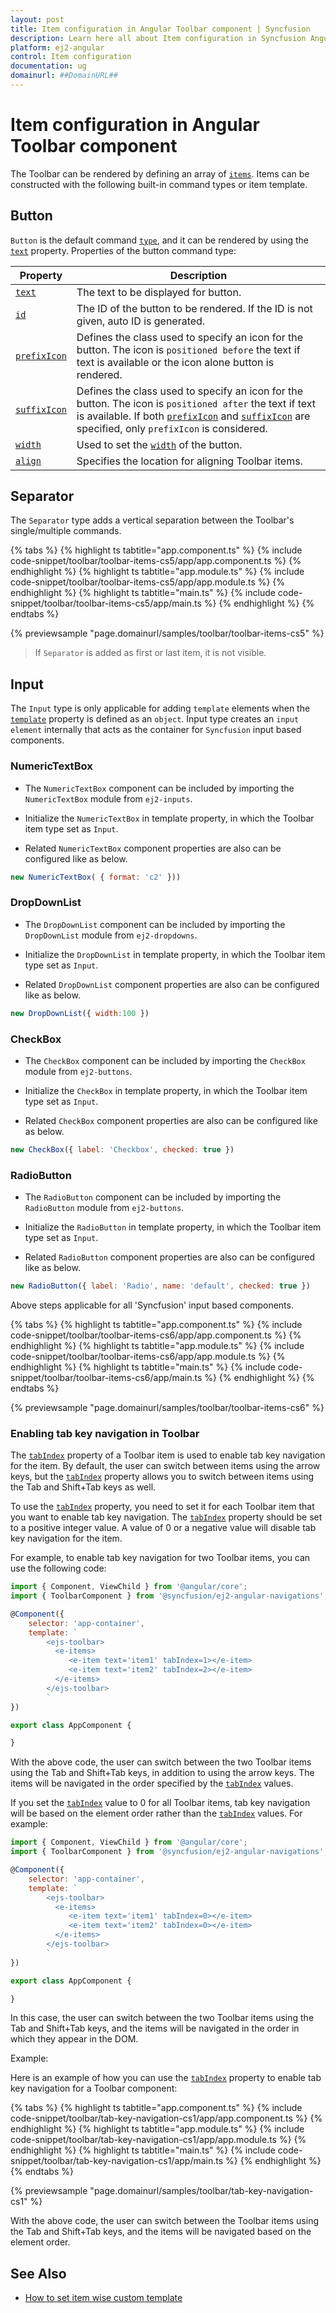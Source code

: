 ```yaml
---
layout: post
title: Item configuration in Angular Toolbar component | Syncfusion
description: Learn here all about Item configuration in Syncfusion Angular Toolbar component of Syncfusion Essential JS 2 and more.
platform: ej2-angular
control: Item configuration 
documentation: ug
domainurl: ##DomainURL##
---
```


# Item configuration in Angular Toolbar component

The Toolbar can be rendered by defining an array of [`items`](https://ej2.syncfusion.com/angular/documentation/api/toolbar#items). Items can be constructed with the following built-in command types or item template.

## Button

`Button` is the default command [`type`](https://ej2.syncfusion.com/angular/documentation/api/toolbar/item#type), and it can be rendered by using the [`text`](https://ej2.syncfusion.com/angular/documentation/api/toolbar/item#text) property.
Properties of the button command type:

  Property   | Description
------------ | -------------
  [`text`](https://ej2.syncfusion.com/angular/documentation/api/toolbar/item#text) | The text to be displayed for button.
 [`id`](https://ej2.syncfusion.com/angular/documentation/api/toolbar/item#id) | The ID of the button to be rendered. If the ID is not given, auto ID is generated.
  [`prefixIcon`](https://ej2.syncfusion.com/angular/documentation/api/toolbar/item#prefixicon) | Defines the class used to specify an icon for the button. The icon is `positioned before` the text if text is available or the icon alone button is rendered.
[`suffixIcon`](https://ej2.syncfusion.com/angular/documentation/api/toolbar/item#suffixicon) | Defines the class used to specify an icon for the button. The icon is `positioned after` the text if text is available. If both [`prefixIcon`](https://ej2.syncfusion.com/angular/documentation/api/toolbar/item#prefixicon) and [`suffixIcon`](https://ej2.syncfusion.com/angular/documentation/api/toolbar/item#suffixicon) are specified, only `prefixIcon` is considered.
  [`width`](https://ej2.syncfusion.com/angular/documentation/api/toolbar/item#width) | Used to set the [`width`](https://ej2.syncfusion.com/angular/documentation/api/toolbar/item#width) of the button.
  [`align`](https://ej2.syncfusion.com/angular/documentation/api/toolbar/item#align) | Specifies the location for aligning Toolbar items.

## Separator

The `Separator` type adds a vertical separation between the Toolbar's single/multiple commands.

{% tabs %}
{% highlight ts tabtitle="app.component.ts" %}
{% include code-snippet/toolbar/toolbar-items-cs5/app/app.component.ts %}
{% endhighlight %}
{% highlight ts tabtitle="app.module.ts" %}
{% include code-snippet/toolbar/toolbar-items-cs5/app/app.module.ts %}
{% endhighlight %}
{% highlight ts tabtitle="main.ts" %}
{% include code-snippet/toolbar/toolbar-items-cs5/app/main.ts %}
{% endhighlight %}
{% endtabs %}
  
{% previewsample "page.domainurl/samples/toolbar/toolbar-items-cs5" %}

> If `Separator` is added as first or last item, it is not visible.

## Input

The `Input` type is only applicable for adding `template` elements when the [`template`](https://ej2.syncfusion.com/angular/documentation/api/toolbar/item#template) property is defined as an `object`.
Input type creates an `input element` internally that acts as the container for `Syncfusion` input based components.

### NumericTextBox

* The `NumericTextBox` component can be included by importing the `NumericTextBox` module from `ej2-inputs`.

* Initialize the `NumericTextBox` in template property, in which the Toolbar item type set as `Input`.

* Related `NumericTextBox` component properties are also can be configured like as below.

```javascript
new NumericTextBox( { format: 'c2' }))
```

### DropDownList

* The `DropDownList` component can be included by importing the `DropDownList` module from `ej2-dropdowns`.

* Initialize the `DropDownList` in template property, in which the Toolbar item type set as `Input`.

* Related `DropDownList` component properties are also can be configured like as below.

```javascript
new DropDownList({ width:100 })
```

### CheckBox

* The `CheckBox` component can be included by importing the `CheckBox` module from `ej2-buttons`.

* Initialize the `CheckBox` in template property, in which the Toolbar item type set as `Input`.

* Related `CheckBox` component properties are also can be configured like as below.

```javascript
new CheckBox({ label: 'Checkbox', checked: true })
```

### RadioButton

* The `RadioButton` component can be included by importing the `RadioButton` module from `ej2-buttons`.

* Initialize the `RadioButton` in template property, in which the Toolbar item type set as `Input`.

* Related `RadioButton` component properties are also can be configured like as below.

```javascript
new RadioButton({ label: 'Radio', name: 'default', checked: true })
```

Above steps applicable for all 'Syncfusion' input based components.

{% tabs %}
{% highlight ts tabtitle="app.component.ts" %}
{% include code-snippet/toolbar/toolbar-items-cs6/app/app.component.ts %}
{% endhighlight %}
{% highlight ts tabtitle="app.module.ts" %}
{% include code-snippet/toolbar/toolbar-items-cs6/app/app.module.ts %}
{% endhighlight %}
{% highlight ts tabtitle="main.ts" %}
{% include code-snippet/toolbar/toolbar-items-cs6/app/main.ts %}
{% endhighlight %}
{% endtabs %}
  
{% previewsample "page.domainurl/samples/toolbar/toolbar-items-cs6" %}

### Enabling tab key navigation in Toolbar

The [`tabIndex`](../api/toolbar/item/#tabindex) property of a Toolbar item is used to enable tab key navigation for the item. By default, the user can switch between items using the arrow keys, but the [`tabIndex`](../api/toolbar/item/#tabindex) property allows you to switch between items using the Tab and Shift+Tab keys as well.

To use the [`tabIndex`](../api/toolbar/item/#tabindex) property, you need to set it for each Toolbar item that you want to enable tab key navigation. The [`tabIndex`](../api/toolbar/item/#tabindex) property should be set to a positive integer value. A value of 0 or a negative value will disable tab key navigation for the item.

For example, to enable tab key navigation for two Toolbar items, you can use the following code:

```javascript
import { Component, ViewChild } from '@angular/core';
import { ToolbarComponent } from '@syncfusion/ej2-angular-navigations';

@Component({
    selector: 'app-container',
    template: `
        <ejs-toolbar>
          <e-items>
             <e-item text='item1' tabIndex=1></e-item>
             <e-item text='item2' tabIndex=2></e-item>
          </e-items>
        </ejs-toolbar>
        `
})

export class AppComponent {

}
```

With the above code, the user can switch between the two Toolbar items using the Tab and Shift+Tab keys, in addition to using the arrow keys. The items will be navigated in the order specified by the [`tabIndex`](../api/toolbar/item/#tabindex) values.

If you set the [`tabIndex`](../api/toolbar/item/#tabindex) value to 0 for all Toolbar items, tab key navigation will be based on the element order rather than the [`tabIndex`](../api/toolbar/item/#tabindex) values. For example:

```javascript
import { Component, ViewChild } from '@angular/core';
import { ToolbarComponent } from '@syncfusion/ej2-angular-navigations';

@Component({
    selector: 'app-container',
    template: `
        <ejs-toolbar>
          <e-items>
             <e-item text='item1' tabIndex=0></e-item>
             <e-item text='item2' tabIndex=0></e-item>
          </e-items>
        </ejs-toolbar>
        `
})

export class AppComponent {

}
```

In this case, the user can switch between the two Toolbar items using the Tab and Shift+Tab keys, and the items will be navigated in the order in which they appear in the DOM.

Example:

Here is an example of how you can use the [`tabIndex`](../api/toolbar/item/#tabindex) property to enable tab key navigation for a Toolbar component:

{% tabs %}
{% highlight ts tabtitle="app.component.ts" %}
{% include code-snippet/toolbar/tab-key-navigation-cs1/app/app.component.ts %}
{% endhighlight %}
{% highlight ts tabtitle="app.module.ts" %}
{% include code-snippet/toolbar/tab-key-navigation-cs1/app/app.module.ts %}
{% endhighlight %}
{% highlight ts tabtitle="main.ts" %}
{% include code-snippet/toolbar/tab-key-navigation-cs1/app/main.ts %}
{% endhighlight %}
{% endtabs %}
  
{% previewsample "page.domainurl/samples/toolbar/tab-key-navigation-cs1" %}

With the above code, the user can switch between the Toolbar items using the Tab and Shift+Tab keys, and the items will be navigated based on the element order.

## See Also

* [How to set item wise custom template](./how-to/set-item-wise-custom-template/)